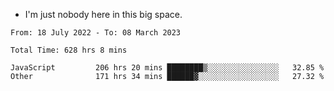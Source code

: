 - I'm just nobody here in this big space.


<!--START_SECTION:waka-->

```text
From: 18 July 2022 - To: 08 March 2023

Total Time: 628 hrs 8 mins

JavaScript         206 hrs 20 mins ████████▒░░░░░░░░░░░░░░░░   32.85 %
Other              171 hrs 34 mins ██████▓░░░░░░░░░░░░░░░░░░   27.32 %
```

<!--END_SECTION:waka-->
